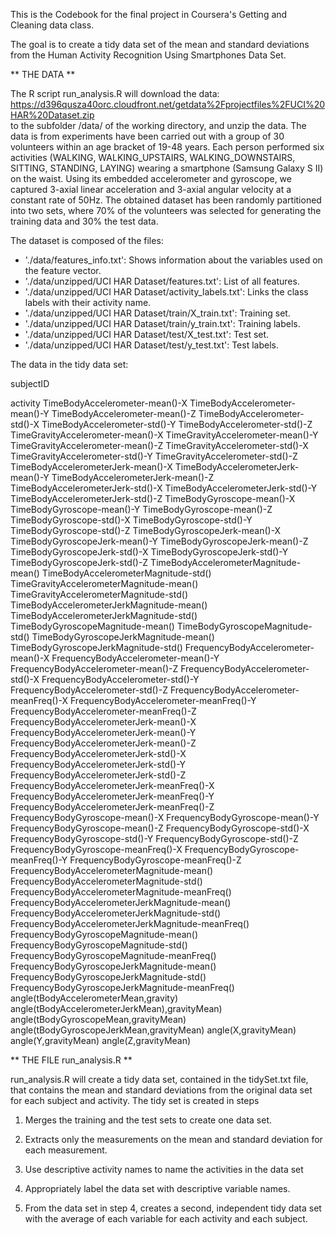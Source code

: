 This is the Codebook for the final project in Coursera's Getting and 
Cleaning data class.

The goal is to create a tidy data set of the mean and standard deviations
from the Human Activity Recognition Using Smartphones Data Set.

** THE DATA **

The R script run_analysis.R will download the data:
   https://d396qusza40orc.cloudfront.net/getdata%2Fprojectfiles%2FUCI%20HAR%20Dataset.zip  
to the subfolder /data/ of the working directory, and unzip the data.  The data is from  experiments have been carried out with a group of 30 volunteers within an age bracket of 19-48 years. Each person performed six activities (WALKING, WALKING_UPSTAIRS, WALKING_DOWNSTAIRS, SITTING, STANDING, LAYING) wearing a smartphone (Samsung Galaxy S II) on the waist. Using its embedded accelerometer and gyroscope, we captured 3-axial linear acceleration and 3-axial angular velocity at a constant rate of 50Hz. The obtained dataset has been randomly partitioned into two sets, where 70% of the volunteers was selected for generating the training data and 30% the test data. 

The dataset is composed of the files:
- './data/features_info.txt': Shows information about the variables used on the feature vector.
- './data/unzipped/UCI HAR Dataset/features.txt': List of all features.
- './data/unzipped/UCI HAR Dataset/activity_labels.txt': Links the class labels with their activity name.
- './data/unzipped/UCI HAR Dataset/train/X_train.txt': Training set.
- './data/unzipped/UCI HAR Dataset/train/y_train.txt': Training labels.
- './data/unzipped/UCI HAR Dataset/test/X_test.txt': Test set.
- './data/unzipped/UCI HAR Dataset/test/y_test.txt': Test labels.

The data in the tidy data set:

subjectID

activity
TimeBodyAccelerometer-mean()-X
TimeBodyAccelerometer-mean()-Y
TimeBodyAccelerometer-mean()-Z
TimeBodyAccelerometer-std()-X
TimeBodyAccelerometer-std()-Y
TimeBodyAccelerometer-std()-Z
TimeGravityAccelerometer-mean()-X
TimeGravityAccelerometer-mean()-Y
TimeGravityAccelerometer-mean()-Z
TimeGravityAccelerometer-std()-X
TimeGravityAccelerometer-std()-Y
TimeGravityAccelerometer-std()-Z
TimeBodyAccelerometerJerk-mean()-X
TimeBodyAccelerometerJerk-mean()-Y
TimeBodyAccelerometerJerk-mean()-Z
TimeBodyAccelerometerJerk-std()-X
TimeBodyAccelerometerJerk-std()-Y
TimeBodyAccelerometerJerk-std()-Z
TimeBodyGyroscope-mean()-X
TimeBodyGyroscope-mean()-Y
TimeBodyGyroscope-mean()-Z
TimeBodyGyroscope-std()-X
TimeBodyGyroscope-std()-Y
TimeBodyGyroscope-std()-Z
TimeBodyGyroscopeJerk-mean()-X
TimeBodyGyroscopeJerk-mean()-Y
TimeBodyGyroscopeJerk-mean()-Z
TimeBodyGyroscopeJerk-std()-X
TimeBodyGyroscopeJerk-std()-Y
TimeBodyGyroscopeJerk-std()-Z
TimeBodyAccelerometerMagnitude-mean()
TimeBodyAccelerometerMagnitude-std()
TimeGravityAccelerometerMagnitude-mean()
TimeGravityAccelerometerMagnitude-std()
TimeBodyAccelerometerJerkMagnitude-mean()
TimeBodyAccelerometerJerkMagnitude-std()
TimeBodyGyroscopeMagnitude-mean()
TimeBodyGyroscopeMagnitude-std()
TimeBodyGyroscopeJerkMagnitude-mean()
TimeBodyGyroscopeJerkMagnitude-std()
FrequencyBodyAccelerometer-mean()-X
FrequencyBodyAccelerometer-mean()-Y
FrequencyBodyAccelerometer-mean()-Z
FrequencyBodyAccelerometer-std()-X
FrequencyBodyAccelerometer-std()-Y
FrequencyBodyAccelerometer-std()-Z
FrequencyBodyAccelerometer-meanFreq()-X
FrequencyBodyAccelerometer-meanFreq()-Y
FrequencyBodyAccelerometer-meanFreq()-Z
FrequencyBodyAccelerometerJerk-mean()-X
FrequencyBodyAccelerometerJerk-mean()-Y
FrequencyBodyAccelerometerJerk-mean()-Z
FrequencyBodyAccelerometerJerk-std()-X
FrequencyBodyAccelerometerJerk-std()-Y
FrequencyBodyAccelerometerJerk-std()-Z
FrequencyBodyAccelerometerJerk-meanFreq()-X
FrequencyBodyAccelerometerJerk-meanFreq()-Y
FrequencyBodyAccelerometerJerk-meanFreq()-Z
FrequencyBodyGyroscope-mean()-X
FrequencyBodyGyroscope-mean()-Y
FrequencyBodyGyroscope-mean()-Z
FrequencyBodyGyroscope-std()-X
FrequencyBodyGyroscope-std()-Y
FrequencyBodyGyroscope-std()-Z
FrequencyBodyGyroscope-meanFreq()-X
FrequencyBodyGyroscope-meanFreq()-Y
FrequencyBodyGyroscope-meanFreq()-Z
FrequencyBodyAccelerometerMagnitude-mean()
FrequencyBodyAccelerometerMagnitude-std()
FrequencyBodyAccelerometerMagnitude-meanFreq()
FrequencyBodyAccelerometerJerkMagnitude-mean()
FrequencyBodyAccelerometerJerkMagnitude-std()
FrequencyBodyAccelerometerJerkMagnitude-meanFreq()
FrequencyBodyGyroscopeMagnitude-mean()
FrequencyBodyGyroscopeMagnitude-std()
FrequencyBodyGyroscopeMagnitude-meanFreq()
FrequencyBodyGyroscopeJerkMagnitude-mean()
FrequencyBodyGyroscopeJerkMagnitude-std()
FrequencyBodyGyroscopeJerkMagnitude-meanFreq()
angle(tBodyAccelerometerMean,gravity)
angle(tBodyAccelerometerJerkMean),gravityMean)
angle(tBodyGyroscopeMean,gravityMean)
angle(tBodyGyroscopeJerkMean,gravityMean)
angle(X,gravityMean)
angle(Y,gravityMean)
angle(Z,gravityMean)


** THE FILE run_analysis.R **

run_analysis.R will create a tidy data set, contained in the tidySet.txt file, that contains
the mean and standard deviations from the original data set for each subject and activity.  The tidy set is created in steps

1. Merges the training and the test sets to create one data set.

2. Extracts only the measurements on the mean and standard deviation for each measurement. 

3. Use descriptive activity names to name the activities in the data set

4. Appropriately label the data set with descriptive variable names. 

5. From the data set in step 4, creates a second, independent tidy data set with the average of each variable for each activity and each subject.